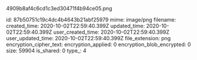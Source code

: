 4909b8af4c6cd1c3ed30471f4b94ce05.png

id: 87b50751c19c4dc4b4643b21abf25979
mime: image/png
filename: 
created_time: 2020-10-02T22:59:40.399Z
updated_time: 2020-10-02T22:59:40.399Z
user_created_time: 2020-10-02T22:59:40.399Z
user_updated_time: 2020-10-02T22:59:40.399Z
file_extension: png
encryption_cipher_text: 
encryption_applied: 0
encryption_blob_encrypted: 0
size: 59904
is_shared: 0
type_: 4